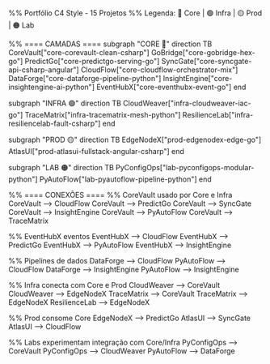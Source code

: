 %% Portfólio C4 Style - 15 Projetos
%% Legenda: 🔵 Core | 🟢 Infra | 🟡 Prod | 🟠 Lab

%% ==== CAMADAS ====
subgraph "CORE 🔵"
    direction TB
    CoreVault["core-corevault-clean-csharp"]
    GoBridge["core-gobridge-hex-go"]
    PredictGo["core-predictgo-serving-go"]
    SyncGate["core-syncgate-api-csharp-angular"]
    CloudFlow["core-cloudflow-orchestrator-mix"]
    DataForge["core-dataforge-pipeline-python"]
    InsightEngine["core-insightengine-ai-python"]
    EventHubX["core-eventhubx-event-go"]
end

subgraph "INFRA 🟢"
    direction TB
    CloudWeaver["infra-cloudweaver-iac-go"]
    TraceMatrix["infra-tracematrix-mesh-python"]
    ResilienceLab["infra-resiliencelab-fault-csharp"]
end

subgraph "PROD 🟡"
    direction TB
    EdgeNodeX["prod-edgenodex-edge-go"]
    AtlasUI["prod-atlasui-fullstack-angular-csharp"]
end

subgraph "LAB 🟠"
    direction TB
    PyConfigOps["lab-pyconfigops-modular-python"]
    PyAutoFlow["lab-pyautoflow-pipeline-python"]
end

%% ==== CONEXÕES ====
%% CoreVault usado por Core e Infra
CoreVault --> CloudFlow
CoreVault --> PredictGo
CoreVault --> SyncGate
CoreVault --> InsightEngine
CoreVault --> PyAutoFlow
CoreVault --> TraceMatrix

%% EventHubX eventos
EventHubX --> CloudFlow
EventHubX --> PredictGo
EventHubX --> PyAutoFlow
EventHubX --> InsightEngine

%% Pipelines de dados
DataForge --> CloudFlow
PyAutoFlow --> CloudFlow
DataForge --> InsightEngine
PyAutoFlow --> InsightEngine 

%% Infra conecta com Core e Prod
CloudWeaver --> CoreVault
CloudWeaver --> EdgeNodeX
TraceMatrix --> CoreVault
TraceMatrix --> EdgeNodeX
ResilienceLab --> EdgeNodeX

%% Prod consome Core
EdgeNodeX --> PredictGo
AtlasUI --> SyncGate
AtlasUI --> CloudFlow

%% Labs experimentam integração com Core/Infra
PyConfigOps --> CoreVault
PyConfigOps --> CloudWeaver
PyAutoFlow --> DataForge
